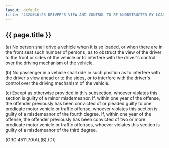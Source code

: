 ```yaml
---
layout: default
title: "432&#46;23 DRIVER'S VIEW AND CONTROL TO BE UNOBSTRUCTED BY LOAD OR PERSONS."
---
```


{{ page.title }}
----------------

(a) No person shall drive a vehicle when it is so loaded, or when there are in the front seat such number of persons, as to obstruct the view of the driver to the front or sides of the vehicle or to interfere with the driver's control over the driving mechanism of the vehicle.

(b)  No passenger in a vehicle shall ride in such position as to interfere with the driver's view ahead or to the sides, or to interfere with the driver's control over the driving mechanism of the vehicle.

(c) Except as otherwise provided in this subsection, whoever violates this section is guilty of a minor misdemeanor. If, within one year of the offense, the offender previously has been convicted of or pleaded guilty to one predicate motor vehicle or traffic offense, whoever violates this section is guilty of a misdemeanor of the fourth degree. If, within one year of the offense, the offender previously has been convicted of two or more predicate motor vehicle or traffic offenses, whoever violates this section is guilty of a misdemeanor of the third degree.

(ORC 4511.70(A),(B),(D))